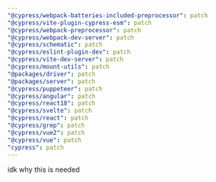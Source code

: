 ```yaml
---
"@cypress/webpack-batteries-included-preprocessor": patch
"@cypress/vite-plugin-cypress-esm": patch
"@cypress/webpack-preprocessor": patch
"@cypress/webpack-dev-server": patch
"@cypress/schematic": patch
"@cypress/eslint-plugin-dev": patch
"@cypress/vite-dev-server": patch
"@cypress/mount-utils": patch
"@packages/driver": patch
"@packages/server": patch
"@cypress/puppeteer": patch
"@cypress/angular": patch
"@cypress/react18": patch
"@cypress/svelte": patch
"@cypress/react": patch
"@cypress/grep": patch
"@cypress/vue2": patch
"@cypress/vue": patch
"cypress": patch
---
```


idk why this is needed

